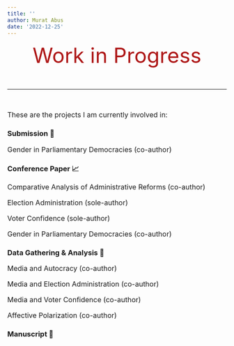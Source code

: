 ```yaml
---
title: ''
author: Murat Abus
date: '2022-12-25'
---
```


<font size="7"><p style="text-align: center; color:#ae1717;">Work in Progress</p>
<hr/> </font>

<font size="3">These are the projects I am currently involved in: </font>

### Submission :bookmark_tabs:

<font size="3">Gender in Parliamentary Democracies (co-author) 
</font>

### Conference Paper :chart_with_upwards_trend:

<font size="3">

Comparative Analysis of Administrative Reforms (co-author)

Election Administration (sole-author)

Voter Confidence (sole-author)

Gender in Parliamentary Democracies (co-author)

</font>

### Data Gathering & Analysis :floppy_disk:
<font size="3">

Media and Autocracy (co-author)

Media and Election Administration (co-author)

Media and Voter Confidence (co-author)

Affective Polarization (co-author)
                                                             
</font>
 
### Manuscript :book:





